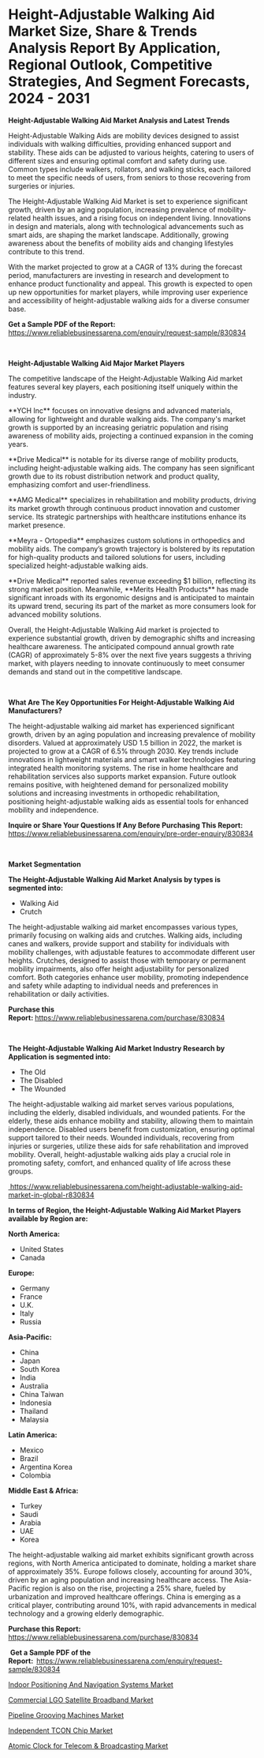 <p><h1>Height-Adjustable Walking Aid Market Size, Share & Trends Analysis Report By Application, Regional Outlook, Competitive Strategies, And Segment Forecasts, 2024 - 2031</h1></p><p><strong>Height-Adjustable Walking Aid Market Analysis and Latest Trends</strong></p>
<p><p>Height-Adjustable Walking Aids are mobility devices designed to assist individuals with walking difficulties, providing enhanced support and stability. These aids can be adjusted to various heights, catering to users of different sizes and ensuring optimal comfort and safety during use. Common types include walkers, rollators, and walking sticks, each tailored to meet the specific needs of users, from seniors to those recovering from surgeries or injuries.</p><p>The Height-Adjustable Walking Aid Market is set to experience significant growth, driven by an aging population, increasing prevalence of mobility-related health issues, and a rising focus on independent living. Innovations in design and materials, along with technological advancements such as smart aids, are shaping the market landscape. Additionally, growing awareness about the benefits of mobility aids and changing lifestyles contribute to this trend. </p><p>With the market projected to grow at a CAGR of 13% during the forecast period, manufacturers are investing in research and development to enhance product functionality and appeal. This growth is expected to open up new opportunities for market players, while improving user experience and accessibility of height-adjustable walking aids for a diverse consumer base.</p></p>
<p><strong>Get a Sample PDF of the Report:&nbsp;</strong> <a href="https://www.reliablebusinessarena.com/enquiry/request-sample/830834?utm_campaign=1288&utm_medium=2&utm_source=Github&utm_content=ia&utm_term=13102024&utm_id=height-adjustable-walking-aid">https://www.reliablebusinessarena.com/enquiry/request-sample/830834</a></p>
<p>&nbsp;</p>
<p><strong>Height-Adjustable Walking Aid Major Market Players</strong></p>
<p><p>The competitive landscape of the Height-Adjustable Walking Aid market features several key players, each positioning itself uniquely within the industry. </p><p>**YCH Inc** focuses on innovative designs and advanced materials, allowing for lightweight and durable walking aids. The company's market growth is supported by an increasing geriatric population and rising awareness of mobility aids, projecting a continued expansion in the coming years.</p><p>**Drive Medical** is notable for its diverse range of mobility products, including height-adjustable walking aids. The company has seen significant growth due to its robust distribution network and product quality, emphasizing comfort and user-friendliness. </p><p>**AMG Medical** specializes in rehabilitation and mobility products, driving its market growth through continuous product innovation and customer service. Its strategic partnerships with healthcare institutions enhance its market presence.</p><p>**Meyra - Ortopedia** emphasizes custom solutions in orthopedics and mobility aids. The company’s growth trajectory is bolstered by its reputation for high-quality products and tailored solutions for users, including specialized height-adjustable walking aids.</p><p>**Drive Medical** reported sales revenue exceeding $1 billion, reflecting its strong market position. Meanwhile, **Merits Health Products** has made significant inroads with its ergonomic designs and is anticipated to maintain its upward trend, securing its part of the market as more consumers look for advanced mobility solutions.</p><p>Overall, the Height-Adjustable Walking Aid market is projected to experience substantial growth, driven by demographic shifts and increasing healthcare awareness. The anticipated compound annual growth rate (CAGR) of approximately 5-8% over the next five years suggests a thriving market, with players needing to innovate continuously to meet consumer demands and stand out in the competitive landscape.</p></p>
<p>&nbsp;</p>
<p><strong>What Are The Key Opportunities For Height-Adjustable Walking Aid Manufacturers?</strong></p>
<p><p>The height-adjustable walking aid market has experienced significant growth, driven by an aging population and increasing prevalence of mobility disorders. Valued at approximately USD 1.5 billion in 2022, the market is projected to grow at a CAGR of 6.5% through 2030. Key trends include innovations in lightweight materials and smart walker technologies featuring integrated health monitoring systems. The rise in home healthcare and rehabilitation services also supports market expansion. Future outlook remains positive, with heightened demand for personalized mobility solutions and increasing investments in orthopedic rehabilitation, positioning height-adjustable walking aids as essential tools for enhanced mobility and independence.</p></p>
<p><strong>Inquire or Share Your Questions If Any Before Purchasing This Report:</strong> <a href="https://www.reliablebusinessarena.com/enquiry/pre-order-enquiry/830834?utm_campaign=1288&utm_medium=2&utm_source=Github&utm_content=ia&utm_term=13102024&utm_id=height-adjustable-walking-aid">https://www.reliablebusinessarena.com/enquiry/pre-order-enquiry/830834</a></p>
<p>&nbsp;</p>
<p><strong>Market Segmentation</strong></p>
<p><strong>The Height-Adjustable Walking Aid Market Analysis by types is segmented into:</strong></p>
<p><ul><li>Walking Aid</li><li>Crutch</li></ul></p>
<p><p>The height-adjustable walking aid market encompasses various types, primarily focusing on walking aids and crutches. Walking aids, including canes and walkers, provide support and stability for individuals with mobility challenges, with adjustable features to accommodate different user heights. Crutches, designed to assist those with temporary or permanent mobility impairments, also offer height adjustability for personalized comfort. Both categories enhance user mobility, promoting independence and safety while adapting to individual needs and preferences in rehabilitation or daily activities.</p></p>
<p><strong>Purchase this Report:&nbsp;</strong><a href="https://www.reliablebusinessarena.com/purchase/830834?utm_campaign=1288&utm_medium=2&utm_source=Github&utm_content=ia&utm_term=13102024&utm_id=height-adjustable-walking-aid">https://www.reliablebusinessarena.com/purchase/830834</a></p>
<p>&nbsp;</p>
<p><strong>The Height-Adjustable Walking Aid Market Industry Research by Application is segmented into:</strong></p>
<p><ul><li>The Old</li><li>The Disabled</li><li>The Wounded</li></ul></p>
<p><p>The height-adjustable walking aid market serves various populations, including the elderly, disabled individuals, and wounded patients. For the elderly, these aids enhance mobility and stability, allowing them to maintain independence. Disabled users benefit from customization, ensuring optimal support tailored to their needs. Wounded individuals, recovering from injuries or surgeries, utilize these aids for safe rehabilitation and improved mobility. Overall, height-adjustable walking aids play a crucial role in promoting safety, comfort, and enhanced quality of life across these groups.</p></p>
<p><a href="https://www.reliablebusinessarena.com/height-adjustable-walking-aid-market-in-global-r830834?utm_campaign=1288&utm_medium=2&utm_source=Github&utm_content=ia&utm_term=13102024&utm_id=height-adjustable-walking-aid">&nbsp;https://www.reliablebusinessarena.com/height-adjustable-walking-aid-market-in-global-r830834</a></p>
<p><strong>In terms of Region, the Height-Adjustable Walking Aid Market Players available by Region are:</strong></p>
<p>
    <p> <strong> North America: </strong>
        <ul>
            <li>United States</li>
            <li>Canada</li>
        </ul>
        </p> 
    <p> <strong> Europe: </strong>
        <ul>
            <li>Germany</li>
            <li>France</li>
            <li>U.K.</li>
            <li>Italy</li>
            <li>Russia</li>
        </ul>
        </p> 
    <p> <strong> Asia-Pacific: </strong>
        <ul>
            <li>China</li>
            <li>Japan</li>
            <li>South Korea</li>
            <li>India</li>
            <li>Australia</li>
            <li>China Taiwan</li>
            <li>Indonesia</li>
            <li>Thailand</li>
            <li>Malaysia</li>
        </ul>
        </p> 
    <p> <strong> Latin America: </strong>
        <ul>
            <li>Mexico</li>
            <li>Brazil</li>
            <li>Argentina Korea</li>
            <li>Colombia</li>
        </ul>
        </p> 
    <p> <strong> Middle East & Africa: </strong>
        <ul>
            <li>Turkey</li>
            <li>Saudi</li>
            <li>Arabia</li>
            <li>UAE</li>
            <li>Korea</li>
        </ul>
    </p>
    </p>
<p><p>The height-adjustable walking aid market exhibits significant growth across regions, with North America anticipated to dominate, holding a market share of approximately 35%. Europe follows closely, accounting for around 30%, driven by an aging population and increasing healthcare access. The Asia-Pacific region is also on the rise, projecting a 25% share, fueled by urbanization and improved healthcare offerings. China is emerging as a critical player, contributing around 10%, with rapid advancements in medical technology and a growing elderly demographic.</p></p>
<p><strong>Purchase this Report: </strong><a href="https://www.reliablebusinessarena.com/purchase/830834?utm_campaign=1288&utm_medium=2&utm_source=Github&utm_content=ia&utm_term=13102024&utm_id=height-adjustable-walking-aid">https://www.reliablebusinessarena.com/purchase/830834</a></p>
<p>&nbsp;<strong>Get a Sample PDF of the Report:&nbsp;&nbsp;</strong><a href="https://www.reliablebusinessarena.com/enquiry/request-sample/830834?utm_campaign=1288&utm_medium=2&utm_source=Github&utm_content=ia&utm_term=13102024&utm_id=height-adjustable-walking-aid">https://www.reliablebusinessarena.com/enquiry/request-sample/830834</a></p>
<p><strong></strong></p>
<p><p><a href="https://www.linkedin.com/pulse/global-indoor-positioning-navigation-systems-market-share-qe1fe?utm_campaign=1288&utm_medium=2&utm_source=Github&utm_content=ia&utm_term=13102024&utm_id=height-adjustable-walking-aid">Indoor Positioning And Navigation Systems Market</a></p><p><a href="https://www.linkedin.com/pulse/future-ready-strategic-insights-global-commercial-gzvke?utm_campaign=1288&utm_medium=2&utm_source=Github&utm_content=ia&utm_term=13102024&utm_id=height-adjustable-walking-aid">Commercial LGO Satellite Broadband Market</a></p><p><a href="https://github.com/gulaimolin/Market-Research-Report-List-6/blob/main/pipeline-grooving-machines-market.md?utm_campaign=1288&utm_medium=2&utm_source=Github&utm_content=ia&utm_term=13102024&utm_id=height-adjustable-walking-aid">Pipeline Grooving Machines Market</a></p><p><a href="https://www.linkedin.com/pulse/future-independent-tcon-chip-market-global-forecast-trends-4o0gf?utm_campaign=1288&utm_medium=2&utm_source=Github&utm_content=ia&utm_term=13102024&utm_id=height-adjustable-walking-aid">Independent TCON Chip Market</a></p><p><a href="https://www.linkedin.com/pulse/atomic-clock-telecom-broadcasting-market-matrix-applications-au9yf?utm_campaign=1288&utm_medium=2&utm_source=Github&utm_content=ia&utm_term=13102024&utm_id=height-adjustable-walking-aid">Atomic Clock for Telecom & Broadcasting Market</a></p></p>